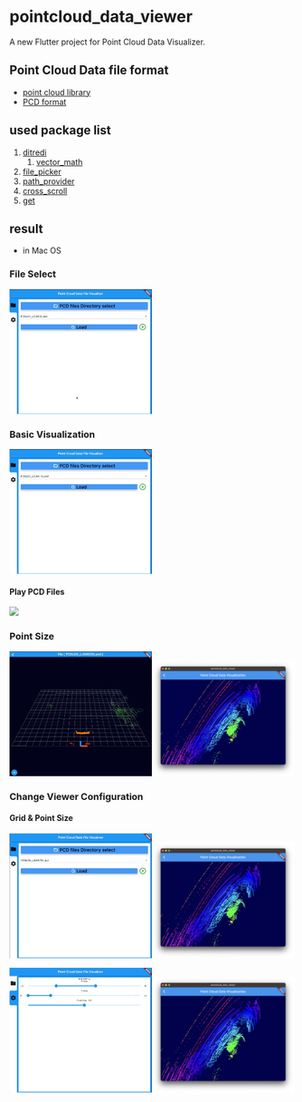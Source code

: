 # pointcloud_data_viewer

A new Flutter project for Point Cloud Data Visualizer.

## Point Cloud Data file format

- [point cloud library](https://pointclouds.org/)
- [PCD format](https://pointclouds.org/documentation/tutorials/pcd_file_format.html)

## used package list

1. [ditredi](https://pub.dev/packages/ditredi)
   1. [vector_math](https://pub.dev/packages/vector_math)
2. [file_picker](https://pub.dev/packages/file_picker)
3. [path_provider](https://pub.dev/packages/path_provider)
4. [cross_scroll](https://pub.dev/packages/cross_scroll)
5. [get](https://pub.dev/packages/get)

## result

- in Mac OS

### File Select

<img src="./image/fileSelect.gif" width="50%" heigth="50%">

### Basic Visualization

<img src="./image/visual_basic.gif" width="50%" heigth="50%">

#### Play PCD Files

<img src="./image/visual_visual_play.gif" width="50%" heigth="50%">

### Point Size

<img src="./image/pointSize_change.gif" width="50%" heigth="50%"><img src="./image/3.%20visualize_2.png" width="50%" heigth="50%">

### Change Viewer Configuration

#### Grid & Point Size

<img src="./image/grid.gif" width="50%" heigth="50%"><img src="./image/3.%20visualize_2.png" width="50%" heigth="50%">

<img src="./image/gird_point_size.gif" width="50%" heigth="50%"><img src="./image/3.%20visualize_2.png" width="50%" heigth="50%">
